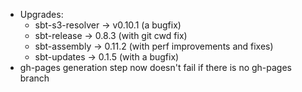 * Upgrades:
    + sbt-s3-resolver -> v0.10.1 (a bugfix)
    + sbt-release -> 0.8.3 (with git cwd fix) 
    + sbt-assembly -> 0.11.2 (with perf improvements and fixes) 
    + sbt-updates -> 0.1.5 (with a bugfix)
* gh-pages generation step now doesn't fail if there is no gh-pages branch
